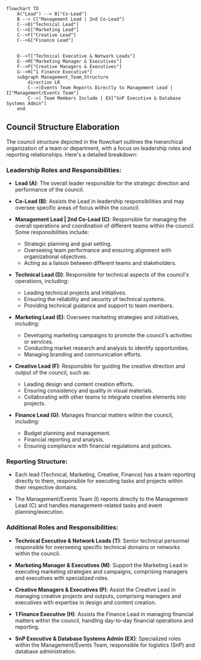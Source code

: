 ```mermaid
flowchart TD
    A("Lead") --> B["Co-Lead"]
    B --> C["Management Lead | 2nd Co-Lead"]
    C-->D["Technical Lead"]
    C-->E["Marketing Lead"]
    C-->F["Creative Lead"]
    C-->G["Finance Lead"]
    

    D-->T["Technical Executive & Network Leads"] 
    E-->M["Marketing Manager & Executives"]
    F-->P["Creative Managers & Executives"]
    G-->H["1 Finance Executive"]
    subgraph Management_Team_Structure
        direction LR
        C-->|Events Team Reports Directly to Management Lead | I["Management/Events Team"]
        C-->| Team Members Include | EX["SnP Executive & Database Systems Admin"]
    end
```

## Council Structure Elaboration

The council structure depicted in the flowchart outlines the hierarchical organization of a team or department, with a focus on leadership roles and reporting relationships. Here's a detailed breakdown:

### Leadership Roles and Responsibilities:

- **Lead (A)**: The overall leader responsible for the strategic direction and performance of the council.

- **Co-Lead (B)**: Assists the Lead in leadership responsibilities and may oversee specific areas of focus within the council.

- **Management Lead | 2nd Co-Lead (C)**: Responsible for managing the overall operations and coordination of different teams within the council. Some responsibilities include:
  - Strategic planning and goal setting.
  - Overseeing team performance and ensuring alignment with organizational objectives.
  - Acting as a liaison between different teams and stakeholders.

- **Technical Lead (D)**: Responsible for technical aspects of the council's operations, including:
  - Leading technical projects and initiatives.
  - Ensuring the reliability and security of technical systems.
  - Providing technical guidance and support to team members.

- **Marketing Lead (E)**: Oversees marketing strategies and initiatives, including:
  - Developing marketing campaigns to promote the council's activities or services.
  - Conducting market research and analysis to identify opportunities.
  - Managing branding and communication efforts.

- **Creative Lead (F)**: Responsible for guiding the creative direction and output of the council, such as:
  - Leading design and content creation efforts.
  - Ensuring consistency and quality in visual materials.
  - Collaborating with other teams to integrate creative elements into projects.

- **Finance Lead (G)**: Manages financial matters within the council, including:
  - Budget planning and management.
  - Financial reporting and analysis.
  - Ensuring compliance with financial regulations and policies.

### Reporting Structure:

- Each lead (Technical, Marketing, Creative, Finance) has a team reporting directly to them, responsible for executing tasks and projects within their respective domains.

- The Management/Events Team (I) reports directly to the Management Lead (C) and handles management-related tasks and event planning/execution.

### Additional Roles and Responsibilities:

- **Technical Executive & Network Leads (T)**: Senior technical personnel responsible for overseeing specific technical domains or networks within the council.

- **Marketing Manager & Executives (M)**: Support the Marketing Lead in executing marketing strategies and campaigns, comprising managers and executives with specialized roles.

- **Creative Managers & Executives (P)**: Assist the Creative Lead in managing creative projects and outputs, comprising managers and executives with expertise in design and content creation.

- **1 Finance Executive (H)**: Assists the Finance Lead in managing financial matters within the council, handling day-to-day financial operations and reporting.

- **SnP Executive & Database Systems Admin (EX)**: Specialized roles within the Management/Events Team, responsible for logistics (SnP) and database administration.

